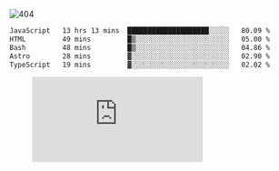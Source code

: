 ![404](https://user-images.githubusercontent.com/378023/89412096-6f759d80-d761-11ea-8c57-84b30ef3f2b1.png)
<!--START_SECTION:waka-->

```txt
JavaScript   13 hrs 13 mins  ████████████████████░░░░░   80.09 %
HTML         49 mins         █▒░░░░░░░░░░░░░░░░░░░░░░░   05.00 %
Bash         48 mins         █▒░░░░░░░░░░░░░░░░░░░░░░░   04.86 %
Astro        28 mins         ▓░░░░░░░░░░░░░░░░░░░░░░░░   02.90 %
TypeScript   19 mins         ▓░░░░░░░░░░░░░░░░░░░░░░░░   02.02 %
```

<!--END_SECTION:waka-->
<figure><embed src="https://wakatime.com/share/@018b853e-267a-435d-a858-33e2b098b9d7/f3c3aa68-553a-4373-a9f9-2d456f62f780.svg"></embed></figure>
